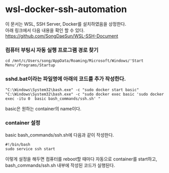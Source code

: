 # wsl-docker-ssh-automation
이 문서는 WSL, SSH Server, Docker를 설치하였음을 상정한다.  
아래 링크에서 다음 내용을 확인 할 수 있다.  
https://github.com/SongDaeSun/WSL-SSH-Document  
  

### 컴퓨터 부팅시 자동 실행 프로그램 경로 찾기
```
cd /mnt/c/Users/song/AppData/Roaming/Microsoft/Windows/'Start Menu'/Programs/Startup
```
### sshd.bat이라는 파일명에 아래의 코드를 추가 작성한다.
```
"C:\Windows\System32\bash.exe" -c "sudo docker start basic"
"C:\Windows\System32\bash.exe" -c "sudo docker exec basic 'sudo docker exec -itu 0  basic bash_commands/ssh.sh' "
```
basic은 원하는 container의 name이다.  

### container 설정
basic bash_commands/ssh.sh에 다음과 같이 작성한다.
```
#!/bin/bash
sudo service ssh start
```

이렇게 설정을 해두면 컴퓨터를 reboot할 때마다 자동으로 container를 start하고,  
bash_commands/ssh.sh 내부에 작성된 코드가 실행된다.  
